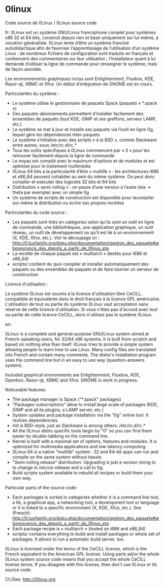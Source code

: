 0linux
======

Code source de 0Linux / 0Linux source code

fr:
0Linux est un système GNU/Linux francophone complet pour systèmes x86 32 et
64 bits, construit depuis rien et basé uniquement sur lui-même, à vocation
généraliste. 0Linux tente d’être un système francisé autodidactique afin de
favoriser l’apprentissage de l’utilisation d’un système Linux : de nombreux
fichiers de configuration sont traduits en français et contiennent des
commentaires sur leur utilisation ; l’installateur quant à lui demande
d’utiliser la ligne de commande pour renseigner le système, mais de façon
assistée.

Les environnements graphiques inclus sont Enlightenment, Fluxbox, KDE,
Razor-qt, XBMC et Xfce. Un début d’intégration de GNOME est en cours.

Particularités du système :

  - Le système utilise le gestionnaire de paquets Spack (paquets « *.spack »)
  - Des paquets-abonnements permettent d’installer facilement des ensembles de
    paquets (tout KDE, GIMP et ses greffons, serveur LAMP, etc.)
  - Le système se met à jour et installe ses paquets via l’outil en ligne 0g,
    lequel gère les dépendances inter-paquets
  - Le système s’initialise avec des scripts « à la BSD », comme Slackware
    entre autres, sous /etc/rc.d/rc.*
  - Tous les outils spécifiques à 0Linux commencent par « 0 » pour les
    retrouver facilement depuis la ligne de commande
  - Le noyau est compilé avec le maximum d’options et de modules et est
    optimisé pour le traitement multimédia
  - 0Linux 64 bits a la particularité d’être « multilib » : les architectures
    i686 et x86_64 peuvent cohabiter au sein du même système. On peut donc
    compiler et exécuter des logiciels 32 bits et 64 bits
  - Distribution « semi-rolling » : on passe d’une version à l’autre
    (eta -> theta par exemple) avec un simple 0g
  - Un système de scripts de construction est disponible pour recompiler
    soi-même la distribution ou écrire ses propres recettes

Particularités du code source :

  - Les paquets sont triés en catégories selon qu'ils sont un outil en ligne de
    commande, une bibliothèques, une application graphique, un outil réseau, un
    outil de développement ou qu'il est lié à un environnement (X, KDE, Xfce,
    etc.). Voir le découpage ici : http://0.tuxfamily.org/doku.php/documentation/gestion_des_paquets#arborescence_des_depots_a_partir_de_0linux_eta
  - La recette de chaque paquet est « multiarch » (testés pour i686 et x86_64)
  - scripts/ contient de quoi compiler et installer automatiquement des paquets
    ou des ensembles de paquets et de faire tourner un serveur de construction.

Licence d'utilisation :

Le système 0Linux est soumis à la licence d'utilisation libre CeCILL,
compatible et équivalente dans le droit français à la licence GPL américaine.
L'utilisation de tout ou partie du système 0Linux vaut acceptation sans réserve 
de cette licence d'utilisation. Si vous n'êtes pas d'accord avec tout ou 
partie de cette licence CeCILL, alors n'utilisez pas le système 0Linux.

en:

0Linux is a complete and general-purpose GNU/Linux system aimed at
French-speaking users, for 32/64 x86 systems. It is built from scratch and
based on nothing else than itself. 
0Linux tries to provide a simple system allowing people to learn how to use
Linux.
Many config files are translated into French and contain many comments.
The distro's installation program uses the command line but in an easy to use
way (question-answers system).

Included graphical environments are Enlightenment, Fluxbox, KDE,
Openbox, Razor-qt, XBMC and Xfce. GNOME is work in progress.

Noticeable features:

  - The package manager is Spack ("*.spack" packages)
  - "Packages-subscriptions" allow to install large scale of packages (KDE,
    GIMP and all its plugins, a LAMP server, etc.)
  - System updates and package installation via the "0g" online tool. It
    reolves dependencies.
  - Init is BSD-style, just as Slackware is among others: /etc/rc.d/rc.*
  - All the 0Linux distro specific tools begin by "0" so you can find them
    easier by double-tabbing on the command line.
  - Kernel is built with a maximal set of options, features and modules. It is
    optimized for multimedia applications and low-latency computing.
  - 0Linux 64 si a native "multilib" system : 32 and 64-bit apps can run and
    compile on the same system without hassle.
  - "Semi-rolling release" distribution. Upgrading is just a version string to
    to change in /etc/os-release and a call to 0g.
  - Build scripts system available to rebuild all recipes or build them your
    own way.

Particular parts of the source code:

  - Each packages is sorted in categories whether it is a command line tool, a
    lib, a graphical app, a networking tool, a development tool or language or
    it is linked to a specific environment (X, KDE, Xfce, etc.). See (French):
    http://0.tuxfamily.org/doku.php/documentation/gestion_des_paquets#arborescence_des_depots_a_partir_de_0linux_eta
  - Each package recipe is « multiarch » (tested on i686 and x86_64)
  - scripts/ contains everything to build and install packages or whole set of
    packages. It allows to run a automatic build server, too.
    
0Linux is licensed under the terms of the CeCILL license,
which is the French equivalent to the American GPL license.
Using parts ad/or the whole 0Linux system source code means that you accept the
whole CeCILL license terms. If you disagree with this license, then don't use
0Linux or its source code.

Cf./See: http://0linux.org

